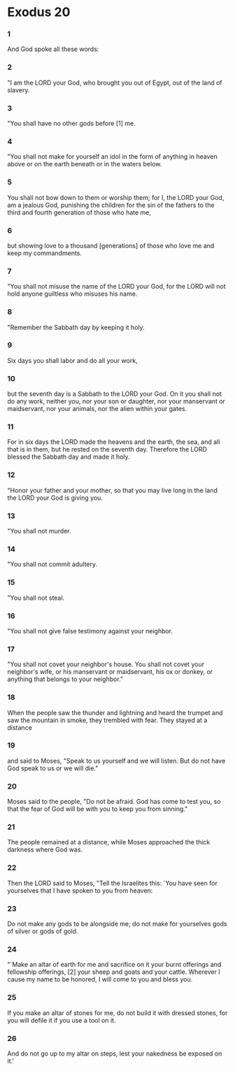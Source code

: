 # Exodus 20
### 1
And God spoke all these words:
### 2
"I am the LORD your God, who brought you out of Egypt, out of the land of slavery.
### 3
"You shall have no other gods before [1] me.
### 4
"You shall not make for yourself an idol in the form of anything in heaven above or on the earth beneath or in the waters below.
### 5
You shall not bow down to them or worship them; for I, the LORD your God, am a jealous God, punishing the children for the sin of the fathers to the third and fourth generation of those who hate me,
### 6
but showing love to a thousand [generations] of those who love me and keep my commandments.
### 7
"You shall not misuse the name of the LORD your God, for the LORD will not hold anyone guiltless who misuses his name.
### 8
"Remember the Sabbath day by keeping it holy.
### 9
Six days you shall labor and do all your work,
### 10
but the seventh day is a Sabbath to the LORD your God. On it you shall not do any work, neither you, nor your son or daughter, nor your manservant or maidservant, nor your animals, nor the alien within your gates.
### 11
For in six days the LORD made the heavens and the earth, the sea, and all that is in them, but he rested on the seventh day. Therefore the LORD blessed the Sabbath day and made it holy.
### 12
"Honor your father and your mother, so that you may live long in the land the LORD your God is giving you.
### 13
"You shall not murder.
### 14
"You shall not commit adultery.
### 15
"You shall not steal.
### 16
"You shall not give false testimony against your neighbor.
### 17
"You shall not covet your neighbor's house. You shall not covet your neighbor's wife, or his manservant or maidservant, his ox or donkey, or anything that belongs to your neighbor."
### 18
When the people saw the thunder and lightning and heard the trumpet and saw the mountain in smoke, they trembled with fear. They stayed at a distance
### 19
and said to Moses, "Speak to us yourself and we will listen. But do not have God speak to us or we will die."
### 20
Moses said to the people, "Do not be afraid. God has come to test you, so that the fear of God will be with you to keep you from sinning."
### 21
The people remained at a distance, while Moses approached the thick darkness where God was.
### 22
Then the LORD said to Moses, "Tell the Israelites this: `You have seen for yourselves that I have spoken to you from heaven:
### 23
Do not make any gods to be alongside me; do not make for yourselves gods of silver or gods of gold.
### 24
"`Make an altar of earth for me and sacrifice on it your burnt offerings and fellowship offerings, [2] your sheep and goats and your cattle. Wherever I cause my name to be honored, I will come to you and bless you.
### 25
If you make an altar of stones for me, do not build it with dressed stones, for you will defile it if you use a tool on it.
### 26
And do not go up to my altar on steps, lest your nakedness be exposed on it.'
